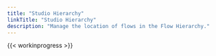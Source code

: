 ```yaml
---
title: "Studio Hierarchy"
linkTitle: "Studio Hierarchy"
description: "Manage the location of flows in the Flow Hierarchy."
---
```


{{< workinprogress >}}

